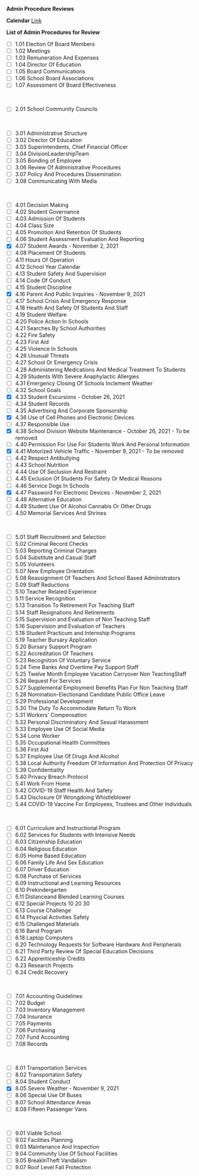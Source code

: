 **Admin Procedure Reviews**

**Calendar** [Link](https://calendar.google.com/calendar/embed?src=c_lru2e70qgl6k3mmjo13tes7jok%40group.calendar.google.com&ctz=America%2FRegina)
<br/>

**List of Admin Procedures for Review**

- [ ]	1.01 Election Of Board Members  
- [ ]	1.02 Meetings  
- [ ]	1.03 Remuneration And Expenses  
- [ ]	1.04 Director Of Education  
- [ ]	1.05 Board Communications  
- [ ]	1.06 School Board Associations  
- [ ]	1.07 Assessment Of Board Effectiveness  
<br/>

- [ ]	2.01 School Community Councils  
<br/>

- [ ]	3.01 Administrative Structure 
- [ ]	3.02 Director Of Education  
- [ ]	3.03 Superintendents, Chief Financial Officer  
- [ ]	3.04 DivisionLeadershipTeam  
- [ ]	3.05 Bonding of Employee 
- [ ]	3.06 Review Of Administrative Procedures  
- [ ]	3.07 Policy And Procedures Dissemination  
- [ ]	3.08 Communicating With Media  
<br/>

- [ ]	4.01 Decision Making  
- [ ]	4.02 Student Governance  
- [ ]	4.03 Admission Of Students  
- [ ]	4.04 Class Size  
- [ ]	4.05 Promotion And Retention Of Students  
- [ ]	4.06 Student Assessment Evaluation And Reporting  
- [x]	4.07 Student Awards - November 2, 2021  
- [ ]	4.08 Placement Of Students  
- [ ]	4.11 Hours Of Operation  
- [ ]	4.12 School Year Calendar  
- [ ]	4.13 Student Safety And Supervision  
- [ ]	4.14 Code Of Conduct  
- [ ]	4.15 Student Discipline  
- [x]	4.16 Parent And Public Inquiries - November 9, 2021  
- [ ]	4.17 School Crisis And Emergency Response  
- [ ]	4.18 Health And Safety Of Students And Staff  
- [ ]	4.19 Student Welfare 
- [ ]	4.20 Police Action In Schools  
- [ ]	4.21 Searches By School Authorities   
- [ ]	4.22 Fire Safety  
- [ ]	4.23 First Aid  
- [ ]	4.25 Violence In Schools  
- [ ]	4.26 Unusual Threats  
- [ ]	4.27 School Or Emergency Crisis  
- [ ]	4.28 Administering Medications And Medical Treatment To Students  
- [ ]	4.29 Students With Severe Anaphylactic Allergies  
- [ ]	4.31 Emergency Closing Of Schools Inclement Weather  
- [ ]	4.32 School Goals  
- [x]	4.33 Student Excursions - October 26, 2021  
- [ ]	4.34 Student Records
- [ ]	4.35 Advertising And Corporate Sponsorship
- [x]	4.36 Use of Cell Phones and Electronic Devices  
- [ ]	4.37 Responsible Use  
- [x]	4.38 School Division Website Maintenance - October 26, 2021 - To be removed
- [ ]	4.40 Permission For Use For Students Work And Personal Information
- [x]	4.41 Motorized Vehicle Traffic - November 9, 2021 - To be removed 
- [ ]	4.42 Respect Antibullying  
- [ ]	4.43 School Nutrition  
- [ ]	4.44 Use Of Seclusion And Restraint  
- [ ]	4.45 Exclusion Of Students For Safety Or Medical Reasons
- [ ]	4.46 Service Dogs In Schools  
- [x]	4.47 Password For Electronic Devices - November 2, 2021 
- [ ]	4.48 Alternative Education  
- [ ]	4.49 Student Use Of Alcohol Cannabis Or Other Drugs 
- [ ]	4.50 Memorial Services And Shrines    
<br/>

- [ ]	5.01 Staff Recruitment and Selection
- [ ]	5.02 Criminal Record Checks
- [ ]	5.03 Reporting Criminal Charges
- [ ]	5.04 Substitute and Casual Staff
- [ ]	5.05 Volunteers
- [ ]	5.07 New Employee Orientation
- [ ]	5.08 Reassignment Of Teachers And School Based Administrators
- [ ]	5.09 Staff Reductions
- [ ]	5.10 Teacher Related Experience
- [ ]	5.11 Service Recognition
- [ ]	5.13 Transition To Retirement For Teaching Staff
- [ ]	5.14 Staff Resignations And Retirements
- [ ]	5.15 Supervision and Evaluation of Non Teaching Staff
- [ ]	5.16 Supervision and Evaluation of Teachers
- [ ]	5.18 Student Practicum and Internship Programs
- [ ]	5.19 Teacher Bursary Application
- [ ]	5.20 Bursary Support Program
- [ ]	5.22 Accreditation Of Teachers
- [ ]	5.23 Recognition Of Voluntary Service
- [ ]	5.24 Time Banks And Overtime Pay Support Staff
- [ ]	5.25 Twelve Month Employee Vacation Carryover Non TeachingStaff
- [ ]	5.26 Request For Services
- [ ]	5.27 Supplemental Employment Benefits Plan For Non Teaching Staff
- [ ]	5.28 Nomination-Electionand Candidate Public Office Leave
- [ ]	5.29 Professional Development
- [ ]	5.30 The Duty To Accommodate Return To Work
- [ ]	5.31 Workers' Compensation
- [ ]	5.32 Personal Discriminatory And Sexual Harassment
- [ ]	5.33 Employee Use Of Social Media
- [ ]	5.34 Lone Worker
- [ ]	5.35 Occupational Health Committees
- [ ]	5.36 First Aid
- [ ]	5.37 Employee Use Of Drugs And Alcohol
- [ ]	5.38 Local Authority Freedom Of Information And Protection Of Privacy
- [ ]	5.39 Confidentiality
- [ ]	5.40 Privacy Breach Protocol
- [ ]	5.41 Work From Home
- [ ]	5.42 COVID-19 Staff Health And Safety
- [ ]	5.43 Disclosure Of Wrongdoing Whistleblower 
- [ ] 5.44 COVID-19 Vaccine For Employees, Trustees and Other Individuals
<br/>

- [ ]	6.01 Curriculum and Instructional Program
- [ ]	6.02 Services for Students with Intensive Needs
- [ ]	6.03 Citizenship Education
- [ ]	6.04 Religious Education
- [ ]	6.05 Home Based Education
- [ ]	6.06 Family Life And Sex Education
- [ ]	6.07 Driver Education
- [ ]	6.08 Purchase of Services
- [ ]	6.09 Instructional and Learning Resources
- [ ]	6.10 Prekindergarten
- [ ]	6.11 Distanceand Blended Learning Courses
- [ ]	6.12 Special Projects 10 20 30
- [ ]	6.13 Course Challenge
- [ ]	6.14 Physcial Activities Safety
- [ ]	6.15 Challenged Materials
- [ ]	6.16 Band Program
- [ ]	6.18 Laptop Computers
- [ ]	6.20 Technology Requests for Software Hardware And Peripherals
- [ ]	6.21 Third Party Review Of Special Education Decisions
- [ ]	6.22 Apprenticeship Credits 
- [ ]	6.23 Research Projects  
- [ ]	6.24 Credit Recovery  
<br/>

- [ ]	7.01 Accounting Guidelines
- [ ]	7.02 Budget
- [ ]	7.03 Inventory Management
- [ ]	7.04 Insurance
- [ ]	7.05 Payments
- [ ]	7.06 Purchasing
- [ ]	7.07 Fund Accounting
- [ ]	7.08 Records
<br/>

- [ ]	8.01 Transportation Services
- [ ]	8.02 Transportation Safety
- [ ]	8.04 Student Conduct
- [x]	8.05 Severe Weather - November 9, 2021 
- [ ]	8.06 Special Use Of Buses
- [ ]	8.07 School Attendance Areas
- [ ]	8.08 Fifteen Passenger Vans
<br/>

- [ ]	9.01 Viable School
- [ ]	9.02 Facilities Planning
- [ ]	9.03 Maintenance And Inspection
- [ ]	9.04 Community Use Of School Facilities
- [ ]	9.05 BreakInTheft Vandalism
- [ ]	9.07 Roof Level Fall Protection
